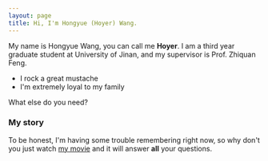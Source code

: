 ```yaml
---
layout: page
title: Hi, I'm Hongyue (Hoyer) Wang.
---
```


My name is Hongyue Wang, you can call me **Hoyer**. I am a third year graduate student at University of Jinan, and my supervisor is Prof. Zhiquan Feng.

- I rock a great mustache
- I'm extremely loyal to my family

What else do you need?

### My story

To be honest, I'm having some trouble remembering right now, so why don't you just watch [my movie](https://en.wikipedia.org/wiki/The_Princess_Bride_%28film%29) and it will answer **all** your questions.
